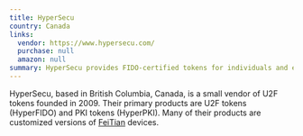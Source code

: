 ```yaml
---
title: HyperSecu
country: Canada
links:
  vendor: https://www.hypersecu.com/
  purchase: null
  amazon: null
summary: HyperSecu provides FIDO-certified tokens for individuals and enterprise.
---
```


HyperSecu, based in British Columbia, Canada, is a small vendor of U2F tokens founded in 2009. 
Their primary products are U2F tokens (HyperFIDO) and PKI tokens (HyperPKI). 
Many of their products are customized versions of [FeiTian](/vendor/feitian) devices.